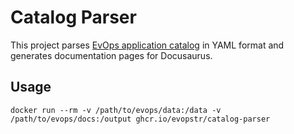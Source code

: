 # Catalog Parser

This project parses [EvOps application catalog](https://github.com/evopstr/evops-web/tree/main/data) in YAML format and generates documentation pages for Docusaurus.

## Usage

```shell
docker run --rm -v /path/to/evops/data:/data -v /path/to/evops/docs:/output ghcr.io/evopstr/catalog-parser
```
